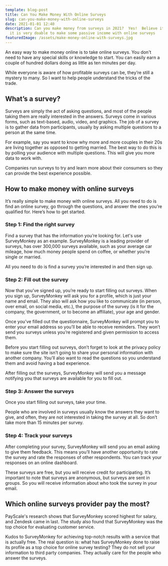 ```yaml
---
template: blog-post
title: Can You Make Money With Online Surveys
slug: can-you-make-money-with-online-surveys
date: 2021-01-01 12:40
description: Can you make money from surveys in 2021?  Yes!  Believe it or not,
  it is very doable to make some passive income with online surveys
featuredImage: /assets/make-money-online-with-surveys.jpg
---
```

<!--StartFragment-->

An easy way to make money online is to take online surveys. You don't need to have any special skills or knowledge to start. You can easily earn a couple of hundred dollars doing as little as ten minutes per day.

<!--EndFragment-->

<!--StartFragment-->

While everyone is aware of how profitable surveys can be, they’re still a mystery to many. So I want to help people understand the tricks of the trade.

<!--EndFragment-->

<!--StartFragment-->

## What’s a survey?

<!--EndFragment-->

<!--StartFragment-->

Surveys are simply the act of asking questions, and most of the people taking them are really interested in the answers. Surveys come in various forms, such as text-based, audio, video, and graphics. The job of a survey is to gather data from participants, usually by asking multiple questions to a person at the same time.

<!--EndFragment-->

<!--StartFragment-->

For example, say you want to know why more and more couples in their 20s are living together as opposed to getting married. The best way to do this is by polling your audience with multiple questions. This will give you more data to work with.

<!--EndFragment-->

<!--StartFragment-->

Companies run surveys to try and learn more about their consumers so they can provide the best experience possible.

<!--EndFragment-->

<!--StartFragment-->

## How to make money with online surveys

<!--EndFragment-->

<!--StartFragment-->

It’s really simple to make money with online surveys. All you need to do is find an online survey, go through the questions, and answer the ones you’re qualified for. Here’s how to get started.

<!--EndFragment-->

<!--StartFragment-->

### Step 1: Find the right survey

<!--EndFragment-->

<!--StartFragment-->

Find a survey that has the information you’re looking for. Let's use SurveyMonkey as an example. SurveyMonkey is a leading provider of surveys, has over 300,000 surveys available, such as your average car mileage, how much money people spend on coffee, or whether you’re single or married.

<!--EndFragment-->

<!--StartFragment-->

All you need to do is find a survey you’re interested in and then sign up.

<!--EndFragment-->

<!--StartFragment-->

### Step 2: Fill out the survey

<!--EndFragment-->

<!--StartFragment-->

Now that you’ve signed up, you’re ready to start filling out surveys. When you sign up, SurveyMonkey will ask you for a profile, which is just your name and email. They also will ask how you like to communicate (in person, over email, on social media, etc.), the purpose of the survey (is it for the company, the government, or to become an affiliate), your age and gender.

<!--EndFragment-->

<!--StartFragment-->

Once you’ve filled out the questionnaire, SurveyMonkey will prompt you to enter your email address so you’ll be able to receive reminders. They won’t send you surveys unless you’re registered and given permission to access them.

<!--EndFragment-->

<!--StartFragment-->

Before you start filling out surveys, don’t forget to look at the privacy policy to make sure the site isn’t going to share your personal information with another company. You’ll also want to read the questions so you understand them and avoid having a bad experience.

<!--EndFragment-->

<!--StartFragment-->

After filling out the surveys, SurveyMonkey will send you a message notifying you that surveys are available for you to fill out.

<!--EndFragment-->

<!--StartFragment-->

### Step 3: Answer the surveys

<!--EndFragment-->

<!--StartFragment-->

Once you start filling out surveys, take your time.

<!--EndFragment-->

<!--StartFragment-->

People who are involved in surveys usually know the answers they want to give, and often, they are not interested in taking the survey at all. So don’t take more than 15 minutes per survey.

<!--EndFragment-->



<!--StartFragment-->

### Step 4: Track your surveys

<!--EndFragment-->



<!--StartFragment-->

After completing your survey, SurveyMonkey will send you an email asking to give them feedback. This means you’ll have another opportunity to rate the survey and rate the responses of other respondents. You can track your responses on an online dashboard.

<!--EndFragment-->

<!--StartFragment-->

These surveys are free, but you will receive credit for participating. It’s important to note that surveys are anonymous, but surveys are sent in groups. So you will receive information about who took the survey in your email.

<!--EndFragment-->



<!--StartFragment-->

## Which online surveys provider pay the most?

<!--EndFragment-->

<!--StartFragment-->

PayScale's research shows that SurveyMonkey scored highest for salary, and Zendesk came in last. The study also found that SurveyMonkey was the top choice for evaluating customer service.

<!--EndFragment-->

<!--StartFragment-->

Kudos to SurveyMonkey for achieving top-notch results with a service that is actually free. The real question is: what has SurveyMonkey done to raise its profile as a top choice for online survey testing? They do not sell your information to third party companies. They actually care for the people who answer the surveys.

<!--EndFragment-->